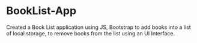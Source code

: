 # BookList-App
Created a Book List application using JS, Bootstrap to add books into a list of local storage, to remove books from the list using an UI Interface.
